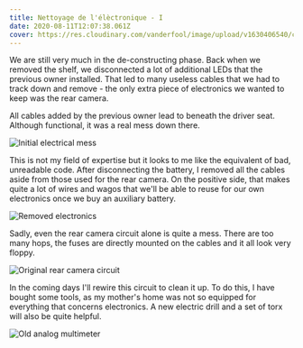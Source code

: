 ```yaml
---
title: Nettoyage de l'élèctronique - I
date: 2020-08-11T12:07:38.061Z
cover: https://res.cloudinary.com/vanderfool/image/upload/v1630406540/cleaning_electronics_1/resized_IMG_20200808_104747_axdyvo.jpg
---
```


We are still very much in the de-constructing phase.
Back when we removed the shelf, we disconnected a lot of additional LEDs that the previous owner installed.
That led to many useless cables that we had to track down and remove - the only extra piece of electronics we wanted to keep was the rear camera.

All cables added by the previous owner lead to beneath the driver seat.
Although functional, it was a real mess down there.

![Initial electrical mess](https://res.cloudinary.com/vanderfool/image/upload/v1630406554/cleaning_electronics_1/resized_IMG_20200806_165603_ynot7q.jpg "Initial electrical mess")

This is not my field of expertise but it looks to me like the equivalent of bad, unreadable code.
After disconnecting the battery, I removed all the cables aside from those used for the rear camera.
On the positive side, that makes quite a lot of wires and wagos that we'll be able to reuse for our own electronics once we buy an auxiliary battery.

![Removed electronics](https://res.cloudinary.com/vanderfool/image/upload/v1630406567/cleaning_electronics_1/resized_IMG_20200808_105631_rd5du9.jpg "Removed electronics")

Sadly, even the rear camera circuit alone is quite a mess.
There are too many hops, the fuses are directly mounted on the cables and it all look very floppy.

![Original rear camera circuit](https://res.cloudinary.com/vanderfool/image/upload/v1630406577/cleaning_electronics_1/resized_IMG_20200807_201708_eurd3z.jpg "Original rear camera circuit")

In the coming days I'll rewire this circuit to clean it up.
To do this, I have bought some tools, as my mother's home was not so equipped for everything that concerns electronics.
A new electric drill and a set of torx will also be quite helpful.

![Old analog multimeter](https://res.cloudinary.com/vanderfool/image/upload/v1630406583/cleaning_electronics_1/resized_IMG_20200808_131659_x9mgdz.jpg "Old analog multimeter")
